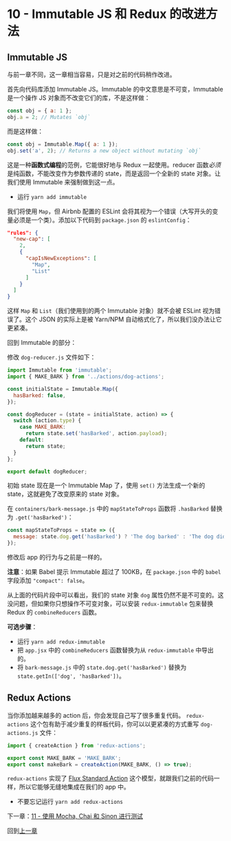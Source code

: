 # 10 - Immutable JS 和 Redux 的改进方法

## Immutable JS

与前一章不同，这一章相当容易，只是对之前的代码稍作改进。

首先向代码库添加 Immutable JS。Immutable 的中文意思是不可变，Immutable 是一个操作 JS 对象而不改变它们的库，不是这样做：

```javascript
const obj = { a: 1 };
obj.a = 2; // Mutates `obj`
```

而是这样做：

```javascript
const obj = Immutable.Map({ a: 1 });
obj.set('a', 2); // Returns a new object without mutating `obj`
```

这是一种**函数式编程**的范例，它能很好地与 Redux 一起使用。reducer 函数*必须*是纯函数，不能改变作为参数传递的 state，而是返回一个全新的 state 对象。让我们使用 Immutable 来强制做到这一点。

- 运行 `yarn add immutable`

我们将使用 `Map`，但 Airbnb 配置的 ESLint 会将其视为一个错误（大写开头的变量必须是一个类）。添加以下代码到 `package.json` 的 `eslintConfig`：

```json
"rules": {
  "new-cap": [
    2,
    {
      "capIsNewExceptions": [
        "Map",
        "List"
      ]
    }
  ]
}
```

这样 `Map` 和 `List`（我们使用到的两个 Immutable 对象）就不会被 ESLint 视为错误了。这个 JSON 的实际上是被 Yarn/NPM 自动格式化了，所以我们没办法让它更紧凑。

回到 Immutable 的部分：

修改 `dog-reducer.js` 文件如下：

```javascript
import Immutable from 'immutable';
import { MAKE_BARK } from '../actions/dog-actions';

const initialState = Immutable.Map({
  hasBarked: false,
});

const dogReducer = (state = initialState, action) => {
  switch (action.type) {
    case MAKE_BARK:
      return state.set('hasBarked', action.payload);
    default:
      return state;
  }
};

export default dogReducer;
```

初始 state 现在是一个 Immutable Map 了，使用 `set()` 方法生成一个新的 state，这就避免了改变原来的 state 对象。

在 `containers/bark-message.js` 中的 `mapStateToProps` 函数将 `.hasBarked` 替换为 `.get('hasBarked')`：

```javascript
const mapStateToProps = state => ({
  message: state.dog.get('hasBarked') ? 'The dog barked' : 'The dog did not bark',
});
```

修改后 app 的行为与之前是一样的。

**注意**：如果 Babel 提示 Immutable 超过了 100KB，在 `package.json` 中的 `babel` 字段添加 `"compact": false`。

从上面的代码片段中可以看出，我们的 state 对象 `dog` 属性仍然不是不可变的。这没问题，但如果你只想操作不可变对象，可以安装 `redux-immutable` 包来替换 Redux 的 `combineReducers` 函数。

**可选步骤**：

- 运行 `yarn add redux-immutable`
- 把 `app.jsx` 中的 `combineReducers` 函数替换为从 `redux-immutable` 中导出的。
- 将 `bark-message.js` 中的 `state.dog.get('hasBarked')` 替换为 `state.getIn(['dog', 'hasBarked'])`。

## Redux Actions

当你添加越来越多的 action 后，你会发现自己写了很多重复代码。 `redux-actions` 这个包有助于减少重复的样板代码，你可以以更紧凑的方式重写 `dog-actions.js` 文件：

```javascript
import { createAction } from 'redux-actions';

export const MAKE_BARK = 'MAKE_BARK';
export const makeBark = createAction(MAKE_BARK, () => true);
```

`redux-actions` 实现了 [Flux Standard Action](https://github.com/acdlite/flux-standard-action) 这个模型，就跟我们之前的代码一样，所以它能够无缝地集成在我们的 app 中。

- 不要忘记运行 `yarn add redux-actions`

下一章：[11 - 使用 Mocha, Chai 和 Sinon 进行测试](https://github.com/bobjoy/js-stack/tree/11-testing-mocha-chai-sinon)

回到[上一章](https://github.com/bobjoy/js-stack/tree/09-redux)